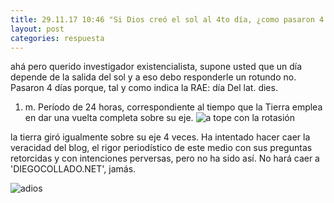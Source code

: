```yaml
---
title: 29.11.17 10:46 "Si Dios creó el sol al 4to día, ¿como pasaron 4 días?"
layout: post
categories: respuesta
---
```


ahá pero querido investigador existencialista, supone usted que un día depende de la salida del sol y a eso debo responderle un rotundo no. Pasaron 4 días porque, tal y como indica la RAE:
día
Del lat. dies.

1. m. Período de 24 horas, correspondiente al tiempo que la Tierra emplea en dar una vuelta completa sobre su eje.
![a tope con la rotasión](http://bestanimations.com/Earth&Space/Earth/earth-spinning-rotating-animation-54.gif "tierra")

la tierra giró igualmente sobre su eje 4 veces. Ha intentado hacer caer la veracidad del blog, el rigor periodístico de este medio con sus preguntas retorcidas y con intenciones perversas, pero no ha sido así. No hará caer a 'DIEGOCOLLADO.NET', jamás.

![adios](http://images.clipartpanda.com/happy-earth-cartoon-earth21810.gif)